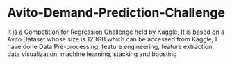 # Avito-Demand-Prediction-Challenge
It is a Competition for Regression  Challenge held by Kaggle, It is based on a Avito Dataset whose size is 123GB which can be accessed from Kaggle, I have done Data Pre-processing, feature engineering, feature extraction, data visualization, machine learning, stacking and boosting 
